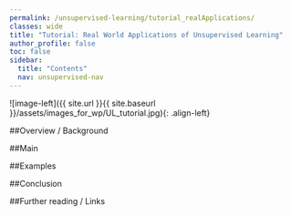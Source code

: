 ```yaml
---
permalink: /unsupervised-learning/tutorial_realApplications/
classes: wide
title: "Tutorial: Real World Applications of Unsupervised Learning"
author_profile: false
toc: false
sidebar:
  title: "Contents"
  nav: unsupervised-nav
---
```



![image-left]({{ site.url }}{{ site.baseurl }}/assets/images_for_wp/UL_tutorial.jpg){: .align-left}


##Overview / Background

##Main

##Examples

##Conclusion

##Further reading / Links

